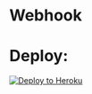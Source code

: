 # Webhook


# Deploy:
[![Deploy to Heroku](https://www.herokucdn.com/deploy/button.svg)](https://heroku.com/deploy)

